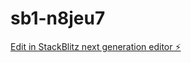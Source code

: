 # sb1-n8jeu7

[Edit in StackBlitz next generation editor ⚡️](https://stackblitz.com/~/github.com/jonah40/sb1-n8jeu7)